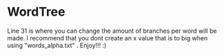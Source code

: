# WordTree
Line 31 is where you can change the amount of branches per word will be made. I recommend that you dont create an x value that is to big when using "words_alpha.txt"
. Enjoy!!! :)
